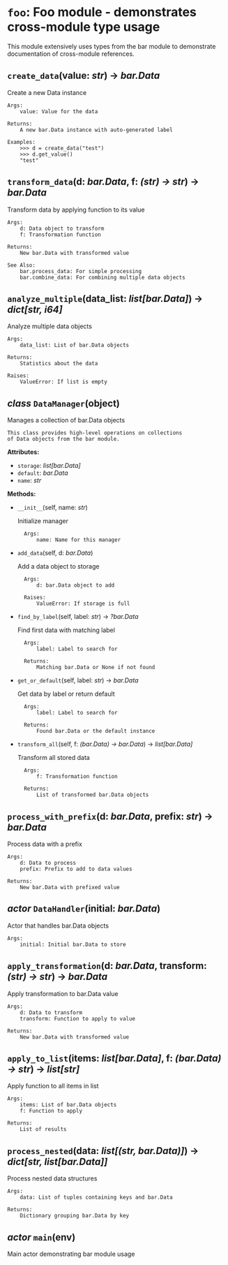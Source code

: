 # `foo`: Foo module - demonstrates cross-module type usage

This module extensively uses types from the bar module
to demonstrate documentation of cross-module references.



## `create_data`(value: *str*) → *bar.Data*

Create a new Data instance

    Args:
        value: Value for the data

    Returns:
        A new bar.Data instance with auto-generated label

    Examples:
        >>> d = create_data("test")
        >>> d.get_value()
        "test"
    


## `transform_data`(d: *bar.Data*, f: *(str) -> str*) → *bar.Data*

Transform data by applying function to its value

    Args:
        d: Data object to transform
        f: Transformation function

    Returns:
        New bar.Data with transformed value

    See Also:
        bar.process_data: For simple processing
        bar.combine_data: For combining multiple data objects
    


## `analyze_multiple`(data_list: *list[bar.Data]*) → *dict[str, i64]*

Analyze multiple data objects

    Args:
        data_list: List of bar.Data objects

    Returns:
        Statistics about the data

    Raises:
        ValueError: If list is empty
    


## *class* `DataManager`(object)

Manages a collection of bar.Data objects

    This class provides high-level operations on collections
    of Data objects from the bar module.
    

**Attributes:**

- `storage`: *list[bar.Data]*
- `default`: *bar.Data*
- `name`: *str*

**Methods:**

- `__init__`(self, name: *str*)

  Initialize manager

        Args:
            name: Name for this manager
        
- `add_data`(self, d: *bar.Data*)

  Add a data object to storage

        Args:
            d: bar.Data object to add

        Raises:
            ValueError: If storage is full
        
- `find_by_label`(self, label: *str*) → *?bar.Data*

  Find first data with matching label

        Args:
            label: Label to search for

        Returns:
            Matching bar.Data or None if not found
        
- `get_or_default`(self, label: *str*) → *bar.Data*

  Get data by label or return default

        Args:
            label: Label to search for

        Returns:
            Found bar.Data or the default instance
        
- `transform_all`(self, f: *(bar.Data) -> bar.Data*) → *list[bar.Data]*

  Transform all stored data

        Args:
            f: Transformation function

        Returns:
            List of transformed bar.Data objects
        


## `process_with_prefix`(d: *bar.Data*, prefix: *str*) → *bar.Data*

Process data with a prefix

    Args:
        d: Data to process
        prefix: Prefix to add to data values

    Returns:
        New bar.Data with prefixed value
    


## *actor* `DataHandler`(initial: *bar.Data*)

Actor that handles bar.Data objects

    Args:
        initial: Initial bar.Data to store
    


## `apply_transformation`(d: *bar.Data*, transform: *(str) -> str*) → *bar.Data*

Apply transformation to bar.Data value

    Args:
        d: Data to transform
        transform: Function to apply to value

    Returns:
        New bar.Data with transformed value
    


## `apply_to_list`(items: *list[bar.Data]*, f: *(bar.Data) -> str*) → *list[str]*

Apply function to all items in list

    Args:
        items: List of bar.Data objects
        f: Function to apply

    Returns:
        List of results
    


## `process_nested`(data: *list[(str, bar.Data)]*) → *dict[str, list[bar.Data]]*

Process nested data structures

    Args:
        data: List of tuples containing keys and bar.Data

    Returns:
        Dictionary grouping bar.Data by key
    


## *actor* `main`(env)

Main actor demonstrating bar module usage